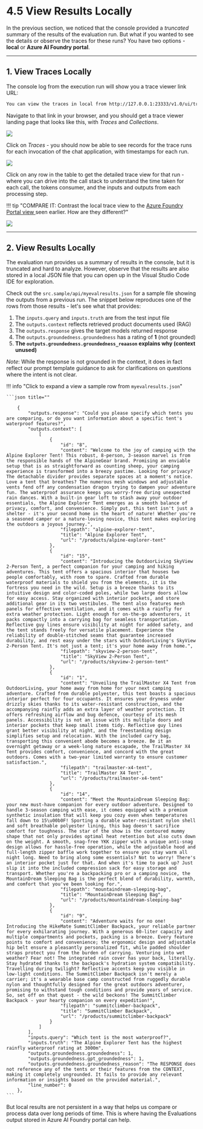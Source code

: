 # 4.5 View Results Locally

In the previous section, we noticed that the console provided a _truncated_ summary of the results of the evaluation run. But what if you wanted to see the details or observe the traces for these runs? You have two options - **local** or **Azure AI Foundry portal**.

---

## 1. View Traces Locally

The console log from the execution run will show you a trace viewer link URL:

```bash title=""
You can view the traces in local from http://127.0.0.1:23333/v1.0/ui/traces/?#run=main_evaluate_chat_with_products_rxna_3r9_20241216_163719_733780
```

Navigate to that link in your browser, and you should get a trace viewer landing page that looks like this, with _Traces_ and _Collections_.

![](./../img/Evaluate-Local-1.png)

Click on _Traces_ - you should now be able to see records for the trace runs for each invocation of the chat application, with timestamps for each run.

![](./../img/Evaluation-local-2.png)

Click on any row in the table to get the detailed trace view for that run - where you can drive into the call stack to understand the time taken for each call, the tokens consumer, and the inputs and outputs from each processing step.

!!! tip "COMPARE IT: Contrast the local trace view to the [Azure Foundry Portal view ](./../3-Ideate/07.md#2-view-traces-detail) seen earlier. How are they different?"

![](./../img/Evaluation-local-3.png)

---

## 2. View Results Locally

The evaluation run provides us a summary of results in the console, but it is truncated and hard to analyze. However, observe that the results are also stored in a local JSON file that you can open up in the Visual Studio Code IDE for exploration.

Check out the `src.sample/api/myevalresults.json` for a sample file showing the outputs from a previous run. The snippet below reproduces one of the rows from those results - let's see what that provides:

1. The `inputs.query` and `inputs.truth` are from the test input file
1. The `outputs.context` reflects retrieved product documents used (RAG)
1. The `outputs.response` gives the target models returned response
1. The `outputs.groundedness.groundedness` has a rating of **1** (not grounded)
1. **The `outputs.groundedness.groundedness_reaason` explains why (context unused)**

_Note_: While the response is not grounded in the context, it does in fact reflect our prompt template guidance to ask for clarifications on questions where the intent is not clear.


!!! info "Click to expand a view a sample row from `myevalresults.json`"

    ```json title=""

        {
            "outputs.response": "Could you please specify which tents you are comparing, or do you want information about a specific tent's waterproof features?",
            "outputs.context": [
                [
                    {
                        "id": "8",
                        "content": "Welcome to the joy of camping with the Alpine Explorer Tent! This robust, 8-person, 3-season marvel is from the responsible hands of the AlpineGear brand. Promising an enviable setup that is as straightforward as counting sheep, your camping experience is transformed into a breezy pastime. Looking for privacy? The detachable divider provides separate spaces at a moment's notice. Love a tent that breathes? The numerous mesh windows and adjustable vents fend off any condensation dragon trying to dampen your adventure fun. The waterproof assurance keeps you worry-free during unexpected rain dances. With a built-in gear loft to stash away your outdoor essentials, the Alpine Explorer Tent emerges as a smooth balance of privacy, comfort, and convenience. Simply put, this tent isn't just a shelter - it's your second home in the heart of nature! Whether you're a seasoned camper or a nature-loving novice, this tent makes exploring the outdoors a joyous journey.",
                        "filepath": "alpine-explorer-tent",
                        "title": "Alpine Explorer Tent",
                        "url": "/products/alpine-explorer-tent"
                    },
                    {
                        "id": "15",
                        "content": "Introducing the OutdoorLiving SkyView 2-Person Tent, a perfect companion for your camping and hiking adventures. This tent offers a spacious interior that houses two people comfortably, with room to spare. Crafted from durable waterproof materials to shield you from the elements, it is the fortress you need in the wild. Setup is a breeze thanks to its intuitive design and color-coded poles, while two large doors allow for easy access. Stay organized with interior pockets, and store additional gear in its two vestibules. The tent also features mesh panels for effective ventilation, and it comes with a rainfly for extra weather protection. Light enough for on-the-go adventurers, it packs compactly into a carrying bag for seamless transportation. Reflective guy lines ensure visibility at night for added safety, and the tent stands freely for versatile placement. Experience the reliability of double-stitched seams that guarantee increased durability, and rest easy under the stars with OutdoorLiving's SkyView 2-Person Tent. It's not just a tent; it's your home away from home.",
                        "filepath": "skyview-2-person-tent",
                        "title": "SkyView 2-Person Tent",
                        "url": "/products/skyview-2-person-tent"
                    },
                    {
                        "id": "1",
                        "content": "Unveiling the TrailMaster X4 Tent from OutdoorLiving, your home away from home for your next camping adventure. Crafted from durable polyester, this tent boasts a spacious interior perfect for four occupants. It ensures your dryness under drizzly skies thanks to its water-resistant construction, and the accompanying rainfly adds an extra layer of weather protection. It offers refreshing airflow and bug defence, courtesy of its mesh panels. Accessibility is not an issue with its multiple doors and interior pockets that keep small items tidy. Reflective guy lines grant better visibility at night, and the freestanding design simplifies setup and relocation. With the included carry bag, transporting this convenient abode becomes a breeze. Be it an overnight getaway or a week-long nature escapade, the TrailMaster X4 Tent provides comfort, convenience, and concord with the great outdoors. Comes with a two-year limited warranty to ensure customer satisfaction.",
                        "filepath": "trailmaster-x4-tent",
                        "title": "TrailMaster X4 Tent",
                        "url": "/products/trailmaster-x4-tent"
                    },
                    {
                        "id": "14",
                        "content": "Meet the MountainDream Sleeping Bag: your new must-have companion for every outdoor adventure. Designed to handle 3-season camping with ease, it comes equipped with a premium synthetic insulation that will keep you cozy even when temperatures fall down to 15\u00b0F! Sporting a durable water-resistant nylon shell and soft breathable polyester lining, this bag doesn't sacrifice comfort for toughness. The star of the show is the contoured mummy shape that not only provides optimal heat retention but also cuts down on the weight. A smooth, snag-free YKK zipper with a unique anti-snag design allows for hassle-free operation, while the adjustable hood and full-length zipper baffle work together to ensure you stay warm all night long. Need to bring along some essentials? Not to worry! There's an interior pocket just for that. And when it's time to pack up? Just slip it into the included compression sack for easy storage and transport. Whether you're a backpacking pro or a camping novice, the MountainDream Sleeping Bag is the perfect blend of durability, warmth, and comfort that you've been looking for.",
                        "filepath": "mountaindream-sleeping-bag",
                        "title": "MountainDream Sleeping Bag",
                        "url": "/products/mountaindream-sleeping-bag"
                    },
                    {
                        "id": "9",
                        "content": "Adventure waits for no one! Introducing the HikeMate SummitClimber Backpack, your reliable partner for every exhilarating journey. With a generous 60-liter capacity and multiple compartments and pockets, packing is a breeze. Every feature points to comfort and convenience; the ergonomic design and adjustable hip belt ensure a pleasantly personalized fit, while padded shoulder straps protect you from the burden of carrying. Venturing into wet weather? Fear not! The integrated rain cover has your back, literally. Stay hydrated thanks to the backpack's hydration system compatibility. Travelling during twilight? Reflective accents keep you visible in low-light conditions. The SummitClimber Backpack isn't merely a carrier; it's a wearable base camp constructed from ruggedly durable nylon and thoughtfully designed for the great outdoors adventurer, promising to withstand tough conditions and provide years of service. So, set off on that quest - the wild beckons! The SummitClimber Backpack - your hearty companion on every expedition!",
                        "filepath": "summitclimber-backpack",
                        "title": "SummitClimber Backpack",
                        "url": "/products/summitclimber-backpack"
                    }
                ]
            ],
            "inputs.query": "Which tent is the most waterproof?",
            "inputs.truth": "The Alpine Explorer Tent has the highest rainfly waterproof rating at 3000m",
            "outputs.groundedness.groundedness": 1,
            "outputs.groundedness.gpt_groundedness": 1,
            "outputs.groundedness.groundedness_reason": "The RESPONSE does not reference any of the tents or their features from the CONTEXT, making it completely ungrounded. It fails to provide any relevant information or insights based on the provided material.",
            "line_number": 0
        },
    ```

But local results are not persistent in a way that helps us compare or process data over long periods of time. This is where having the Evaluations output stored in Azure AI Foundry portal can help.